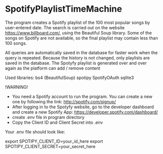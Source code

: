 # SpotifyPlaylistTimeMachine
The program creates a Spotify playlist of the 100 most popular songs by user-entered date. The search is carried out on the website https://www.billboard.com/, using the Beautiful Soup library. Some of the songs on Spotify are not available, so the final playlist may contain less than 100 songs.

All queries are automatically saved in the database for faster work when the query is repeated. Because the history is not changed, only playlists are saved in the database. The Spotyfy playlist is generated over and over again as the platform can add / remove content


Used libraries:
bs4 (BeautifulSoup)
spotipy
SpotifyOAuth
sqlite3


!WARNING!
- You need a Spotify account to run the program. You can create a new one by following the link: http://spotify.com/signup/
- After logging in to the Spotyfy website, go to the developer dashboard and create a new Spotify App: https://developer.spotify.com/dashboard/
- create .env file in program directory
- Copy the Client ID and Client Secret into .env

Your .env file should look like:

export SPOTIPY_CLIENT_ID=your_id_here
export SPOTIPY_CLIENT_SECRET=your_secret_here

